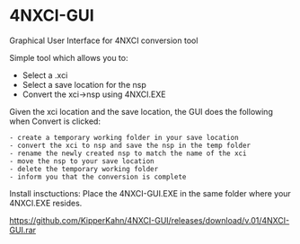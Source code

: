 # 4NXCI-GUI
Graphical User Interface for 4NXCI conversion tool

Simple tool which allows you to:


  - Select a .xci
  - Select a save location for the nsp
  - Convert the xci->nsp using 4NXCI.EXE
 

Given the xci location and the save location, the GUI does the following when Convert is clicked:

    - create a temporary working folder in your save location
    - convert the xci to nsp and save the nsp in the temp folder
    - rename the newly created nsp to match the name of the xci
    - move the nsp to your save location
    - delete the temporary working folder
    - inform you that the conversion is complete

Install insctuctions:
  Place the 4NXCI-GUI.EXE in the same folder where your 4NXCI.EXE resides.

https://github.com/KipperKahn/4NXCI-GUI/releases/download/v.01/4NXCI-GUI.rar
